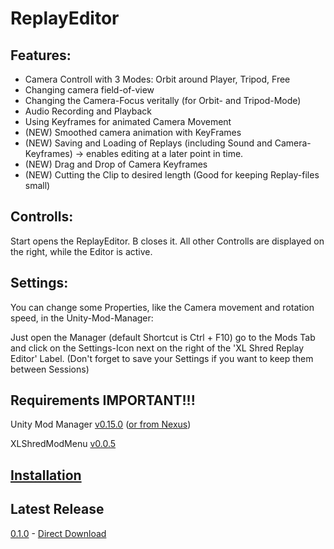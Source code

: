 # ReplayEditor

## Features:
- Camera Controll with 3 Modes: Orbit around Player, Tripod, Free
- Changing camera field-of-view
- Changing the Camera-Focus veritally (for Orbit- and Tripod-Mode)
- Audio Recording and Playback 
- Using Keyframes for animated Camera Movement
- (NEW) Smoothed camera animation with KeyFrames
- (NEW) Saving and Loading of Replays (including Sound and Camera-Keyframes) -> enables editing at a later point in time.
- (NEW) Drag and Drop of Camera Keyframes
- (NEW) Cutting the Clip to desired length (Good for keeping Replay-files small)

## Controlls:
Start opens the ReplayEditor. B closes it.
All other Controlls are displayed on the right, while the Editor is active.

## Settings:
You can change some Properties, like the Camera movement and rotation speed, in the Unity-Mod-Manager:

Just open the Manager (default Shortcut is Ctrl + F10) go to the Mods Tab and click on the Settings-Icon next on the right of the 'XL Shred Replay Editor' Label. (Don't forget to save your Settings if you want to keep them between Sessions)

## Requirements IMPORTANT!!!
Unity Mod Manager [v0.15.0](https://www.dropbox.com/s/wz8x8e4onjdfdbm/UnityModManager.zip?dl=1) ([or from Nexus](https://www.nexusmods.com/site/mods/21/))

XLShredModMenu [v0.0.5](https://github.com/blendermf/XLShredLoader/releases/download/menu-mod-0.0.5/XLShredMenuMod-0.0.5.zip)

## [Installation](https://github.com/DanielKIWI/SkaterXL-Modding#installation)

## Latest Release
[0.1.0](https://github.com/DanielKIWI/SkaterXL-Modding/releases/tag/XLShredReplayEditor-v0.1.0) - [Direct Download](https://github.com/DanielKIWI/SkaterXL-Modding/releases/download/XLShredReplayEditor-v0.1.0/XLShredReplayEditor-0.1.0.zip)

